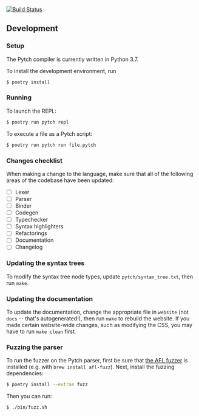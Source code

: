 [![Build Status](https://travis-ci.org/pytch-lang/pytch.svg?branch=master)](https://travis-ci.org/pytch-lang/pytch)

## Development

### Setup

The Pytch compiler is currently written in Python 3.7.

To install the development environment, run

```sh
$ poetry install
```

### Running

To launch the REPL:

```sh
$ poetry run pytch repl
```

To execute a file as a Pytch script:

```sh
$ poetry run pytch run file.pytch
```

### Changes checklist

When making a change to the language, make sure that all of the following areas of the codebase have been updated:

  - [ ] Lexer
  - [ ] Parser
  - [ ] Binder
  - [ ] Codegen
  - [ ] Typechecker
  - [ ] Syntax highlighters
  - [ ] Refactorings
  - [ ] Documentation
  - [ ] Changelog

### Updating the syntax trees

To modify the syntax tree node types, update `pytch/syntax_tree.txt`, then run
`make`.

### Updating the documentation

To update the documentation, change the appropriate file in `website` (not
`docs` -- that's autogenerated!), then run `make` to rebuild the website. If you
made certain website-wide changes, such as modifying the CSS, you may have to
run `make clean` first.

### Fuzzing the parser

To run the fuzzer on the Pytch parser, first be sure that [the AFL
fuzzer][afl-fuzz] is installed (e.g. with `brew install afl-fuzz`). Next,
install the fuzzing dependencies:

  [afl-fuzz]: http://lcamtuf.coredump.cx/afl/

```sh
$ poetry install --extras fuzz
```

Then you can run:

```sh
$ ./bin/fuzz.sh
```
